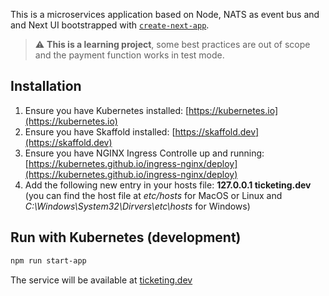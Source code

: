 This is a microservices application based on Node, NATS as event bus and  and Next UI bootstrapped with
[`create-next-app`](https://github.com/vercel/next.js/tree/canary/packages/create-next-app).

> :warning: **This is a learning project**, some best practices are out of scope
> and the payment function works in test mode.

## Installation

1. Ensure you have Kubernetes installed: [https://kubernetes.io](https://kubernetes.io)
2. Ensure you have Skaffold installed: [https://skaffold.dev](https://skaffold.dev)
3. Ensure you have NGINX Ingress Controlle up and running: [https://kubernetes.github.io/ingress-nginx/deploy](https://kubernetes.github.io/ingress-nginx/deploy)
4. Add the following new entry in your hosts file: **127.0.0.1 ticketing.dev**
(you can find the host file at *etc/hosts* for MacOS or Linux and *C:\Windows\System32\Dirvers\etc\hosts* for Windows)

## Run with Kubernetes (development)

```bash
npm run start-app
```
The service will be available at [ticketing.dev](ticketing.dev)